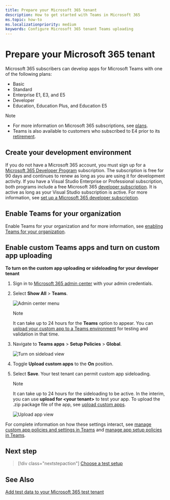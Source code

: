 ```yaml
---
title: Prepare your Microsoft 365 tenant
description: How to get started with Teams in Microsoft 365
ms.topic: how-to
ms.localizationpriority: medium
keywords: Configure Microsoft 365 tenant Teams uploading
---
```


# Prepare your Microsoft 365 tenant

Microsoft 365 subscribers can develop apps for Microsoft Teams with one of the following plans:

* Basic
* Standard
* Enterprise E1, E3, and E5
* Developer
* Education, Education Plus, and Education E5

> [!NOTE]
> * For more information on Microsoft 365 subscriptions, see [plans](https://products.office.com/business/compare-more-office-365-for-business-plans).
> * Teams is also available to customers who subscribed to E4 prior to its [retirement](https://support.office.com//article/important-information-for-office-365-enterprise-e4-customers-f9572348-43a2-43fa-a3d8-3b6c9c042147).

## Create your development environment

If you do not have a Microsoft 365 account, you must sign up for a [Microsoft 365 Developer Program](https://developer.microsoft.com/microsoft-365/dev-program) subscription. The subscription is free for 90 days and continues to renew as long as you are using it for development activity. If you have a Visual Studio Enterprise or Professional subscription, both programs include a free Microsoft 365 [developer subscription](https://aka.ms/MyVisualStudioBenefits). It is active as long as your Visual Studio subscription is active. For more information, see [set up a Microsoft 365 developer subscription](/office/developer-program/office-365-developer-program-get-started).

## Enable Teams for your organization

Enable Teams for your organization and for more information, see [enabling Teams for your organization](/microsoftteams/enable-features-office-365).

## Enable custom Teams apps and turn on custom app uploading

**To turn on the custom app uploading or sideloading for your developer tenant**

1. Sign in to [Microsoft 365 admin center](https://admin.microsoft.com/Adminportal/Home?source=applauncher#/homepage#/) with your admin credentials.

2. Select **Show All** > **Teams**.

    ![Admin center menu](~/assets/images/prepare-test-tenant/admin-center.png)

    > [!Note]
    > It can take up to 24 hours for the **Teams** option to appear. You can [upload your custom app to a Teams environment](/microsoftteams/upload-custom-apps#validate) for testing and validation in that time.

3. Navigate to **Teams apps** > **Setup Policies** > **Global**.

   ![Turn on sideload view](~/assets/images/prepare-test-tenant/turn-on-sideload.png)

4. Toggle **Upload custom apps** to the **On** position.

5. Select **Save**. Your test tenant can permit custom app sideloading.

    > [!Note]
    > It can take up to 24 hours for the sideloading to be active. In the interim, you can use **upload for \<your tenant>** to test your app. To upload the .zip package file of the app, see [upload custom apps](/microsoftteams/upload-custom-apps#upload).

    ![Upload app view](~/assets/images/prepare-test-tenant/upload-for-contoso.png)

For complete information on how these settings interact, see [manage custom app policies and settings in Teams](/microsoftteams/teams-custom-app-policies-and-settings) and [manage app setup policies in Teams](/microsoftteams/teams-app-setup-policies).

## Next step

> [!div class="nextstepaction"] 
> [Choose a test setup](~/concepts/build-and-test/debug.md)

## See Also

[Add test data to your Microsoft 365 test tenant](~/concepts/build-and-test/test-data.md)

